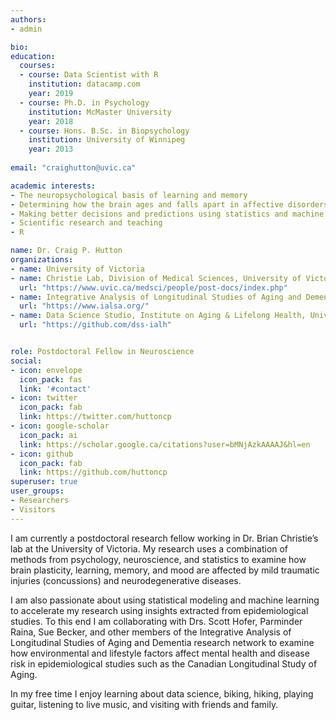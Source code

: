 ```yaml
---
authors:
- admin

bio: 
education:
  courses:
  - course: Data Scientist with R
    institution: datacamp.com
    year: 2019
  - course: Ph.D. in Psychology
    institution: McMaster University
    year: 2018
  - course: Hons. B.Sc. in Biopsychology
    institution: University of Winnipeg
    year: 2013
    
email: "craighutton@uvic.ca"

academic interests:
- The neuropsychological basis of learning and memory
- Determining how the brain ages and falls apart in affective disorders and neurodegenerative diseases
- Making better decisions and predictions using statistics and machine learning
- Scientific research and teaching
- R

name: Dr. Craig P. Hutton
organizations:
- name: University of Victoria
- name: Christie Lab, Division of Medical Sciences, University of Victoria
  url: "https://www.uvic.ca/medsci/people/post-docs/index.php"
- name: Integrative Analysis of Longitudinal Studies of Aging and Dementia research network (IALSA)
  url: "https://www.ialsa.org/"
- name: Data Science Studio, Institute on Aging & Lifelong Health, University of Victoria
  url: "https://github.com/dss-ialh"


role: Postdoctoral Fellow in Neuroscience
social:
- icon: envelope
  icon_pack: fas
  link: '#contact'
- icon: twitter
  icon_pack: fab
  link: https://twitter.com/huttoncp
- icon: google-scholar
  icon_pack: ai
  link: https://scholar.google.ca/citations?user=bMNjAzkAAAAJ&hl=en
- icon: github
  icon_pack: fab
  link: https://github.com/huttoncp
superuser: true
user_groups:
- Researchers
- Visitors
---
```


I am currently a postdoctoral research fellow working in Dr. Brian Christie’s lab at the University of Victoria. My research uses a combination of methods from psychology, neuroscience, and statistics to examine how brain plasticity, learning, memory, and mood are affected by mild traumatic injuries (concussions) and neurodegenerative diseases.

I am also passionate about using statistical modeling and machine learning to accelerate my research using insights extracted from epidemiological studies. To this end I am collaborating with Drs. Scott Hofer, Parminder Raina, Sue Becker, and other members of the Integrative Analysis of Longitudinal Studies of Aging and Dementia research network to examine how environmental and lifestyle factors affect mental health and disease risk in epidemiological studies such as the Canadian Longitudinal Study of Aging.

In my free time I enjoy learning about data science, biking, hiking, playing guitar, listening to live music, and visiting with friends and family.
